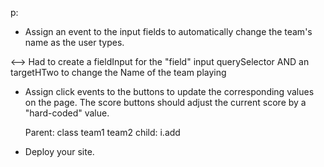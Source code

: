 p:

- Assign an event to the input fields to automatically change the team's name as the user types.

<--> Had to create a fieldInput for the "field" input querySelector AND an targetHTwo to change the Name of the team playing

- Assign click events to the buttons to update the corresponding values on the page. The score buttons should adjust the current score by a "hard-coded" value.

  Parent: class team1 team2
  child: i.add

- Deploy your site.

